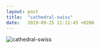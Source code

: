 ```yaml
---
layout: post
title:  "cathedral-swiss"
date:   2019-09-25 11:11:45 +0200
---
```


![cathedral-swiss]({{site.baseurl}}/assets/cathedral-swiss.jpg)

